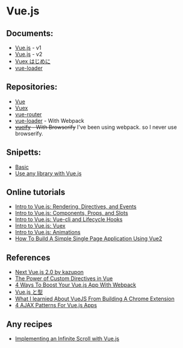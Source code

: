 # Vue.js

## Documents:
- [Vue.js](https://v1-jp.vuejs.org/guide/) - v1
- [Vue.js](https://jp.vuejs.org/v2/guide/) - v2
- [Vuex はじめに](https://vuex.vuejs.org/ja/index.html)
- [vue-loader](https://vue-loader.vuejs.org/ja/)

## Repositories:
- [Vue](https://github.com/vuejs/vue)
- [Vuex](https://github.com/vuejs/vuex)
- [vue-router](https://github.com/vuejs/vue-router)
- [vue-loader](https://github.com/vuejs/vue-loader) - With Webpack
- ~~[vueify](https://github.com/vuejs/vueify) - With Browserify~~ I've been using webpack. so I never use browserify.

## Snipetts:
- [Basic](snippets/basic.md)
- [Use any library with Vue.js](snippets/use-any-library.md)

## Online tutorials
- [Intro to Vue.js: Rendering, Directives, and Events](https://css-tricks.com/intro-to-vue-1-rendering-directives-events/)
- [Intro to Vue.js: Components, Props, and Slots](https://css-tricks.com/intro-to-vue-2-components-props-slots/)
- [Intro to Vue.js: Vue-cli and Lifecycle Hooks](https://css-tricks.com/intro-to-vue-3-vue-cli-lifecycle-hooks/)
- [Intro to Vue.js: Vuex](https://css-tricks.com/intro-to-vue-4-vuex/)
- [Intro to Vue.js: Animations](https://css-tricks.com/intro-to-vue-5-animations/)
- [How To Build A Simple Single Page Application Using Vue2](https://scotch.io/tutorials/how-to-build-a-simple-single-page-application-using-vue-2-part-1)

## References
- [Next Vue.js 2.0 by kazupon](https://speakerdeck.com/kazupon/next-vue-dot-js-2-dot-0)
- [The Power of Custom Directives in Vue](https://css-tricks.com/power-custom-directives-vue/)
- [4 Ways To Boost Your Vue.js App With Webpack](http://vuejsdevelopers.com/2017/06/18/vue-js-boost-your-app-with-webpack/)
- [Vue.js と型](https://speakerdeck.com/ktsn/vue-dot-js-toxing)
- [What I learnied About VueJS From Building A Chrome Extension](http://vuejsdevelopers.com/2017/05/08/vue-js-chrome-extension/)
- [4 AJAX Patterns For Vue.js Apps](https://vuejsdevelopers.com/2017/08/28/vue-js-ajax-recipes/)

## Any recipes
- [Implementing an Infinite Scroll with Vue.js](https://alligator.io/vuejs/implementing-infinite-scroll/)
